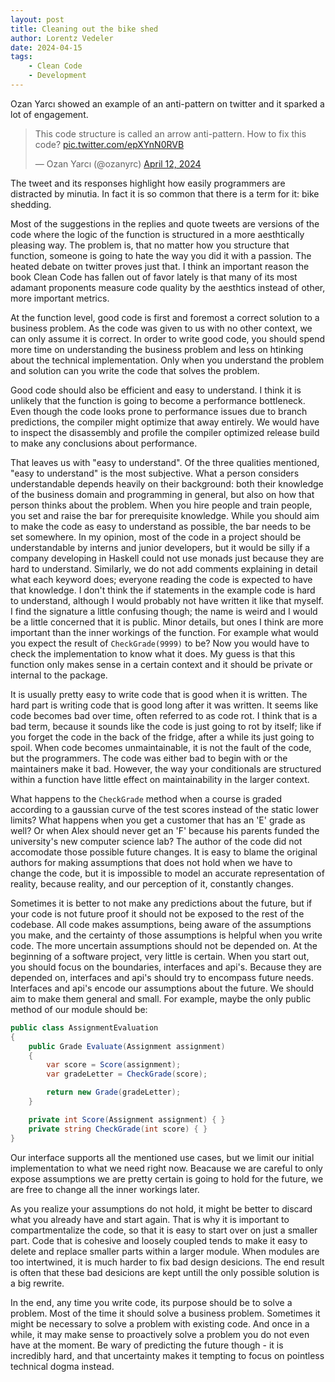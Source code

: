```yaml
---
layout: post
title: Cleaning out the bike shed
author: Lorentz Vedeler
date: 2024-04-15
tags:
    - Clean Code
    - Development
---
```


Ozan Yarcı showed an example of an anti-pattern on twitter and it sparked
a lot of engagement.

<blockquote class="twitter-tweet"><p lang="en" dir="ltr">This code structure is called an arrow anti-pattern. How to fix this code? <a href="https://t.co/epXYnN0RVB">pic.twitter.com/epXYnN0RVB</a></p>&mdash; Ozan Yarcı (@ozanyrc) <a href="https://twitter.com/ozanyrc/status/1778921269670342776?ref_src=twsrc%5Etfw">April 12, 2024</a></blockquote> <script async src="https://platform.twitter.com/widgets.js" charset="utf-8"></script>


The tweet and its responses highlight how easily programmers are distracted by
minutia. In fact it is so common that there is a term for it: bike shedding.

Most of the suggestions in the replies and quote tweets are versions of the code
where the logic of the function is structured in a more aesthtically pleasing
way. The problem is, that no matter how you structure that function, someone is
going to hate the way you did it with a passion. The heated debate on twitter
proves just that. I think an important reason the book Clean Code has fallen out
of favor lately is that many of its most adamant proponents measure code quality
by the aesthtics instead of other, more important metrics.

At the function level, good code is first and foremost a correct solution to a
business problem. As the code was given to us with no other context, we can only
assume it is correct. In order to write good code, you should spend more time on
understanding the business problem and less on htinking about the technical
implementation. Only when you understand the problem and solution can you write
the code that solves the problem.

Good code should also be efficient and easy to understand. I think it is
unlikely that the function is going to become a performance bottleneck. Even
though the code looks prone to performance issues due to branch predictions, the
compiler might optimize that away entirely. We would have to inspect the
disassembly and profile the compiler optimized release build to make any
conclusions about performance.

That leaves us with "easy to understand". Of the three qualities mentioned,
"easy to understand" is the most subjective. What a person considers
understandable depends heavily on their background: both their knowledge of the
business domain and programming in general, but also on how that person thinks
about the problem. When you hire people and train people, you set and raise the
bar for prerequisite knowledge. While you should aim to make the code as easy to
understand as possible, the bar needs to be set somewhere. In my opinion, most
of the code in a project should be understandable by interns and junior
developers, but it would be silly if a company developing in Haskell could not
use monads just because they are hard to understand. Similarly, we do not add
comments explaining in detail what each keyword does; everyone reading the code
is expected to have that knowledge. I don't think the if statements in the
example code is hard to understand, although I would probably not have written
it like that myself. I find the signature a little confusing though; the name is
weird and I would be a little concerned that it is public. Minor details, but
ones I think are more important than the inner workings of the function. For
example what would you expect the result of `CheckGrade(9999)` to be? Now you
would have to check the implementation to know what it does. My guess is that
this function only makes sense in a certain context and it should be private or
internal to the package.

It is usually pretty easy to write code that is good when it is written. The
hard part is writing code that is good long after it was written. It seems like
code becomes bad over time, often referred to as code rot. I think that is a bad
term, because it sounds like the code is just going to rot by itself; like if
you forget the code in the back of the fridge, after a while its just going to
spoil. When code becomes unmaintainable, it is not the fault of the code, but
the programmers. The code was either bad to begin with or the maintainers make
it bad. However, the way your conditionals are structured within a function have
little effect on maintainability in the larger context. 

What happens to the `CheckGrade` method when a course is graded according to a
gaussian curve of the test scores instead of the static lower limits? What
happens when you get a customer that has an 'E' grade as well? Or when Alex
should never get an 'F' because his parents funded the university's new computer
science lab? The author of the code did not accomodate those possible future
changes. It is easy to blame the original authors for making assumptions that
does not hold when we have to change the code, but it is impossible to model an
accurate representation of reality, because reality, and our perception of it,
constantly changes.

Sometimes it is better to not make any predictions about the future, but if your
code is not future proof it should not be exposed to the rest of the codebase.
All code makes assumptions, being aware of the assumptions you make, and the
certainty of those assumptions is helpful when you write code. The more
uncertain assumptions should not be depended on. At the beginning of a software
project, very little is certain. When you start out, you should focus on the
boundaries, interfaces and api's. Because they are depended on, interfaces and
api's should try to encompass future needs. Interfaces and api's encode our
assumptions about the future. We should aim to make them general and small. For 
example, maybe the only public method of our module should be:

```C#
public class AssignmentEvaluation
{
    public Grade Evaluate(Assignment assignment)
    {
        var score = Score(assignment);
        var gradeLetter = CheckGrade(score);

        return new Grade(gradeLetter);
    }

    private int Score(Assignment assignment) { }
    private string CheckGrade(int score) { }
} 
```

Our interface supports all the mentioned use cases, but we limit our initial
implementation to what we need right now. Beacause we are careful to only expose
assumptions we are pretty certain is going to hold for the future, we are free
to change all the inner workings later.

As you realize your assumptions do not hold, it might be better to discard what
you already have and start again. That is why it is important to
compartmentalize the code, so that it is easy to start over on just a smaller
part. Code that is cohesive and loosely coupled tends to make it easy to delete
and replace smaller parts within a larger module. When modules are too
intertwined, it is much harder to fix bad design desicions. The end result is
often that these bad desicions are kept untill the only possible solution is a
big rewrite.

In the end, any time you write code, its purpose should be to solve a problem.
Most of the time it should solve a business problem. Sometimes it might be
necessary to solve a problem with existing code. And once in a while, it may
make sense to proactively solve a problem you do not even have at the moment. Be
wary of predicting the future though - it is incredibly hard, and that
uncertainty makes it tempting to focus on pointless technical dogma instead.